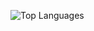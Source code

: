 
![Top Languages](https://github-readme-stats.vercel.app/api/top-langs/?username=kottaboung&layout=compact&langs_count=100&hide_border=true&bg_color=262626&title_color=FFFFFF&text_color=FFFFFF&card_width=800)

